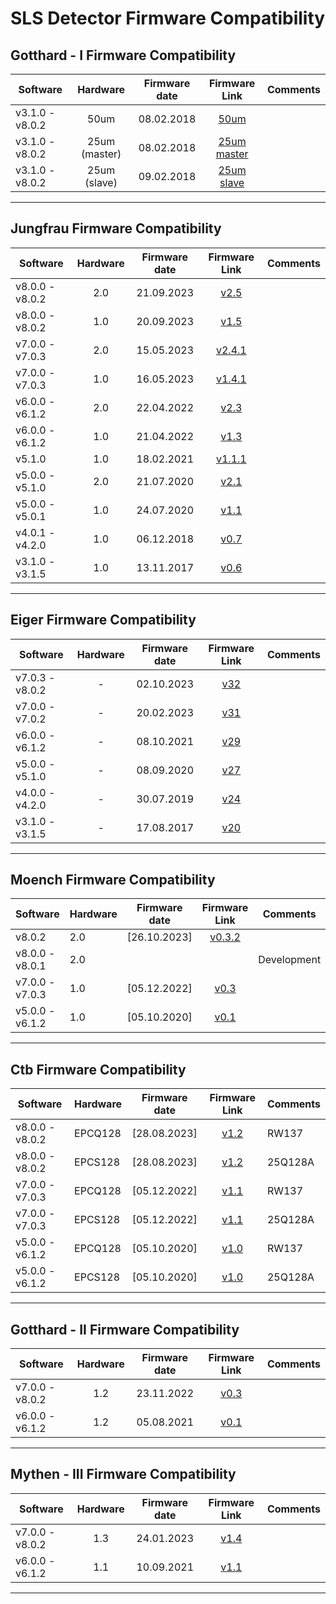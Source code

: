 # SLS Detector Firmware Compatibility

## Gotthard - I Firmware Compatibility

|Software|Hardware|Firmware date|Firmware Link|Comments|
|---|:---:|:---:|:---:|---|
|v3.1.0 - v8.0.2|50um|08.02.2018|[50um](https://github.com/slsdetectorgroup/slsDetectorFirmware/blob/master/binaries/gotthard_I/50um/gotthard_I_50um.pof)||
|v3.1.0 - v8.0.2|25um (master)|08.02.2018|[25um master](https://github.com/slsdetectorgroup/slsDetectorFirmware/blob/master/binaries/gotthard_I/25um/master/gotthard_I_25um_master.pof)||
|v3.1.0 - v8.0.2|25um (slave)|09.02.2018|[25um slave](https://github.com/slsdetectorgroup/slsDetectorFirmware/blob/master/binaries/gotthard_I/25um/slave/gotthard_I_25um_slave.pof)||

* * * 

## Jungfrau Firmware Compatibility

|Software|Hardware|Firmware date|Firmware Link|Comments|
|---|:---:|:---:|:---:|---|
|v8.0.0 - v8.0.2|2.0|21.09.2023|[v2.5](https://github.com/slsdetectorgroup/slsDetectorFirmware/blob/master/binaries/jungfrau/v2_5/jungfrau_v2_5.pof)||
|v8.0.0 - v8.0.2|1.0|20.09.2023|[v1.5](https://github.com/slsdetectorgroup/slsDetectorFirmware/blob/master/binaries/jungfrau/v1_5/jungfrau_v1_5.pof)||
|v7.0.0 - v7.0.3|2.0|15.05.2023|[v2.4.1](https://github.com/slsdetectorgroup/slsDetectorFirmware/blob/master/binaries/jungfrau/v2_4_1/jungfrau_v2_4_1.pof)||
|v7.0.0 - v7.0.3|1.0|16.05.2023|[v1.4.1](https://github.com/slsdetectorgroup/slsDetectorFirmware/blob/master/binaries/jungfrau/v1_4_1/jungfrau_v1_4_1.pof)||
|v6.0.0 - v6.1.2|2.0|22.04.2022|[v2.3](https://github.com/slsdetectorgroup/slsDetectorFirmware/blob/master/binaries/jungfrau/v2_3/jungfrau_v2_3.pof)||
|v6.0.0 - v6.1.2|1.0|21.04.2022|[v1.3](https://github.com/slsdetectorgroup/slsDetectorFirmware/blob/master/binaries/jungfrau/v1_3/jungfrau_v1_3.pof)||
|v5.1.0         |1.0|18.02.2021|[v1.1.1](https://github.com/slsdetectorgroup/slsDetectorFirmware/blob/master/binaries/jungfrau/v1_1_1/jungfrau_v1_1_1.pof)||
|v5.0.0 - v5.1.0|2.0|21.07.2020|[v2.1](https://github.com/slsdetectorgroup/slsDetectorFirmware/blob/master/binaries/jungfrau/v2_1/jungfrau_v2_1.pof)||
|v5.0.0 - v5.0.1|1.0|24.07.2020|[v1.1](https://github.com/slsdetectorgroup/slsDetectorFirmware/blob/master/binaries/jungfrau/v1_1/jungfrau_v1_1.pof)||
|v4.0.1 - v4.2.0|1.0|06.12.2018|[v0.7](https://github.com/slsdetectorgroup/slsDetectorFirmware/blob/master/binaries/jungfrau/v0_7/jungfrau_v0_7.pof)||
|v3.1.0 - v3.1.5|1.0|13.11.2017|[v0.6](https://github.com/slsdetectorgroup/slsDetectorFirmware/blob/master/binaries/jungfrau/v0_6/jungfrau_v0_6.pof)||

* * *


## Eiger Firmware Compatibility

|Software|Hardware|Firmware date|Firmware Link|Comments|
|---|:---:|:---:|:---:|---|
|v7.0.3 - v8.0.2|-|02.10.2023|[v32](https://github.com/slsdetectorgroup/slsDetectorFirmware/blob/master/binaries/eiger/v32/)||
|v7.0.0 - v7.0.2|-|20.02.2023|[v31](https://github.com/slsdetectorgroup/slsDetectorFirmware/blob/master/binaries/eiger/v31/)||
|v6.0.0 - v6.1.2|-|08.10.2021|[v29](https://github.com/slsdetectorgroup/slsDetectorFirmware/blob/master/binaries/eiger/v29/)||
|v5.0.0 - v5.1.0|-|08.09.2020|[v27](https://github.com/slsdetectorgroup/slsDetectorFirmware/blob/master/binaries/eiger/v27/)||
|v4.0.0 - v4.2.0|-|30.07.2019|[v24](https://github.com/slsdetectorgroup/slsDetectorFirmware/blob/master/binaries/eiger/v24/)||
|v3.1.0 - v3.1.5|-|17.08.2017|[v20](https://github.com/slsdetectorgroup/slsDetectorFirmware/blob/master/binaries/eiger/v20/)||

* * *

## Moench Firmware Compatibility

|Software|Hardware|Firmware date|Firmware Link|Comments|
|---|---|:---:|:---:|---|
|v8.0.2         |2.0|[26.10.2023]|[v0.3.2](https://github.com/slsdetectorgroup/slsDetectorFirmware/blob/master/binaries/moench/v0_3_2/moench_v0_3_2_231026.pof)||
|v8.0.0 - v8.0.1|2.0|            ||Development|
|v7.0.0 - v7.0.3|1.0|[05.12.2022]|[v0.3](https://github.com/slsdetectorgroup/slsDetectorFirmware/blob/master/binaries/moench/v0_3/moench_v0_3_221205.pof)||
|v5.0.0 - v6.1.2|1.0|[05.10.2020]|[v0.1](https://github.com/slsdetectorgroup/slsDetectorFirmware/blob/master/binaries/moench/v0_1/moench_v0_1_201005.pof)||

* * *

## Ctb Firmware Compatibility

|Software|Hardware|Firmware date|Firmware Link|Comments |
|---|---|:---:|:---:|---|
|v8.0.0 - v8.0.2|EPCQ128|[28.08.2023]|[v1.2](https://github.com/slsdetectorgroup/slsDetectorFirmware/blob/master/binaries/ctb/EPCQ128/v1_2/ctb_v1_2_230828.pof)|RW137|
|v8.0.0 - v8.0.2|EPCS128|[28.08.2023]|[v1.2](https://github.com/slsdetectorgroup/slsDetectorFirmware/blob/master/binaries/ctb/EPCS128/v1_2/ctb_v1_2_230828.pof)|25Q128A|
|v7.0.0 - v7.0.3|EPCQ128|[05.12.2022]|[v1.1](https://github.com/slsdetectorgroup/slsDetectorFirmware/blob/master/binaries/ctb/EPCQ128/v1_1/ctb_v1_1_221205.pof)|RW137|
|v7.0.0 - v7.0.3|EPCS128|[05.12.2022]|[v1.1](https://github.com/slsdetectorgroup/slsDetectorFirmware/blob/master/binaries/ctb/EPCS128/v1_1/ctb_v1_1_221205.pof)|25Q128A|
|v5.0.0 - v6.1.2|EPCQ128|[05.10.2020]|[v1.0](https://github.com/slsdetectorgroup/slsDetectorFirmware/blob/master/binaries/ctb/EPCQ128/v1_0/ctb_v1_0_201005.pof)|RW137|
|v5.0.0 - v6.1.2|EPCS128|[05.10.2020]|[v1.0](https://github.com/slsdetectorgroup/slsDetectorFirmware/blob/master/binaries/ctb/EPCS128/v1_0/ctb_v1_0_201005.pof)|25Q128A|

* * *

## Gotthard - II Firmware Compatibility

|Software|Hardware|Firmware date|Firmware Link|Comments|
|---|:---:|:---:|:---:|---|
|v7.0.0 - v8.0.2|1.2|23.11.2022|[v0.3](https://github.com/slsdetectorgroup/slsDetectorFirmware/blob/master/binaries/gotthard_II/v0_3/gotthard-II_v0_3.rbf)||
|v6.0.0 - v6.1.2|1.2|05.08.2021|[v0.1](https://github.com/slsdetectorgroup/slsDetectorFirmware/blob/master/binaries/gotthard_II/v0_1/gotthard-II_v0_1.rbf)||

* * *

## Mythen - III Firmware Compatibility

|Software|Hardware|Firmware date|Firmware Link|Comments|
|---|:---:|:---:|:---:|---|
|v7.0.0 - v8.0.2|1.3|24.01.2023|[v1.4](https://github.com/slsdetectorgroup/slsDetectorFirmware/blob/master/binaries/mythen_III/v1_4/mythen-III_v1_4_230124.rbf)||
|v6.0.0 - v6.1.2|1.1|10.09.2021|[v1.1](https://github.com/slsdetectorgroup/slsDetectorFirmware/blob/master/binaries/mythen_III/v1_1/mythen-III_v1_1.rbf)||

* * *
